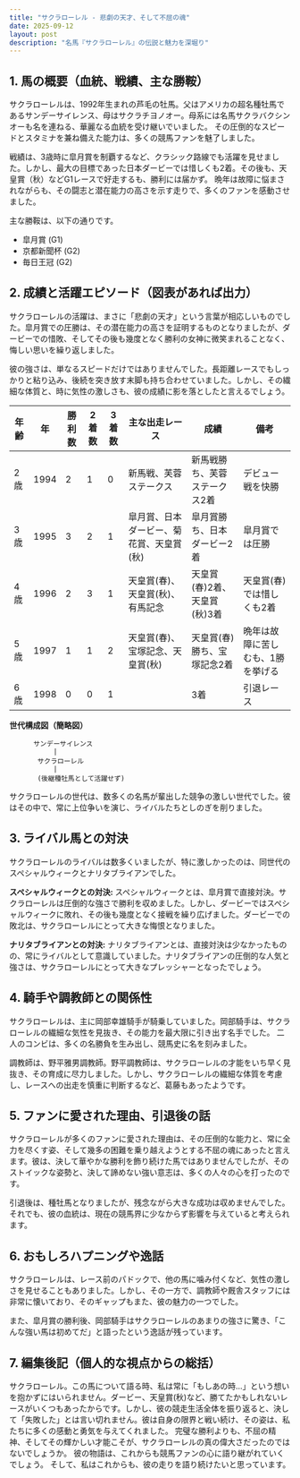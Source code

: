 ```yaml
---
title: "サクラローレル - 悲劇の天才、そして不屈の魂"
date: 2025-09-12
layout: post
description: "名馬『サクラローレル』の伝説と魅力を深堀り"
---
```


## 1. 馬の概要（血統、戦績、主な勝鞍）

サクラローレルは、1992年生まれの芦毛の牡馬。父はアメリカの超名種牡馬であるサンデーサイレンス、母はサクラチヨノオー。母系には名馬サクラバクシンオーも名を連ねる、華麗なる血統を受け継いでいました。  その圧倒的なスピードとスタミナを兼ね備えた能力は、多くの競馬ファンを魅了しました。

戦績は、3歳時に皐月賞を制覇するなど、クラシック路線でも活躍を見せました。しかし、最大の目標であった日本ダービーでは惜しくも2着。その後も、天皇賞（秋）などG1レースで好走するも、勝利には届かず。  晩年は故障に悩まされながらも、その闘志と潜在能力の高さを示す走りで、多くのファンを感動させました。

主な勝鞍は、以下の通りです。

* 皐月賞 (G1)
* 京都新聞杯 (G2)
* 毎日王冠 (G2)


## 2. 成績と活躍エピソード（図表があれば出力）

サクラローレルの活躍は、まさに「悲劇の天才」という言葉が相応しいものでした。皐月賞での圧勝は、その潜在能力の高さを証明するものとなりましたが、ダービーでの惜敗、そしてその後も幾度となく勝利の女神に微笑まれることなく、悔しい思いを繰り返しました。

彼の強さは、単なるスピードだけではありませんでした。長距離レースでもしっかりと粘り込み、後続を突き放す末脚も持ち合わせていました。しかし、その繊細な体質と、時に気性の激しさも、彼の成績に影を落としたと言えるでしょう。

| 年齢 | 年 | 勝利数 | 2着数 | 3着数 | 主な出走レース | 成績 | 備考 |
|---|---|---|---|---|---|---|---|
| 2歳 | 1994 | 2 | 1 | 0 | 新馬戦、芙蓉ステークス | 新馬戦勝ち、芙蓉ステークス2着 |  デビュー戦を快勝 |
| 3歳 | 1995 | 3 | 2 | 1 | 皐月賞、日本ダービー、菊花賞、天皇賞(秋) | 皐月賞勝ち、日本ダービー2着 | 皐月賞では圧勝 |
| 4歳 | 1996 | 2 | 3 | 1 | 天皇賞(春)、天皇賞(秋)、有馬記念 | 天皇賞(春)2着、天皇賞(秋)3着 | 天皇賞(春)では惜しくも2着 |
| 5歳 | 1997 | 1 | 1 | 2 | 天皇賞(春)、宝塚記念、天皇賞(秋) | 天皇賞(春)勝ち、宝塚記念2着 | 晩年は故障に苦しむも、1勝を挙げる |
| 6歳 | 1998 | 0 | 0 | 1 |  | 3着 | 引退レース |


**世代構成図（簡略図）**

```
      サンデーサイレンス
           |
       サクラローレル
           |
       (後継種牡馬として活躍せず)
```

サクラローレルの世代は、数多くの名馬が輩出した競争の激しい世代でした。彼はその中で、常に上位争いを演じ、ライバルたちとしのぎを削りました。


## 3. ライバル馬との対決

サクラローレルのライバルは数多くいましたが、特に激しかったのは、同世代のスペシャルウィークとナリタブライアンでした。

**スペシャルウィークとの対決:** スペシャルウィークとは、皐月賞で直接対決。サクラローレルは圧倒的な強さで勝利を収めました。しかし、ダービーではスペシャルウィークに敗れ、その後も幾度となく接戦を繰り広げました。ダービーでの敗北は、サクラローレルにとって大きな悔恨となりました。

**ナリタブライアンとの対決:** ナリタブライアンとは、直接対決は少なかったものの、常にライバルとして意識していました。ナリタブライアンの圧倒的な人気と強さは、サクラローレルにとって大きなプレッシャーとなったでしょう。


## 4. 騎手や調教師との関係性

サクラローレルは、主に岡部幸雄騎手が騎乗していました。岡部騎手は、サクラローレルの繊細な気性を見抜き、その能力を最大限に引き出す名手でした。  二人のコンビは、多くの名勝負を生み出し、競馬史に名を刻みました。

調教師は、野平雅男調教師。野平調教師は、サクラローレルの才能をいち早く見抜き、その育成に尽力しました。しかし、サクラローレルの繊細な体質を考慮し、レースへの出走を慎重に判断するなど、葛藤もあったようです。


## 5. ファンに愛された理由、引退後の話

サクラローレルが多くのファンに愛された理由は、その圧倒的な能力と、常に全力を尽くす姿、そして幾多の困難を乗り越えようとする不屈の魂にあったと言えます。彼は、決して華やかな勝利を飾り続けた馬ではありませんでしたが、そのストイックな姿勢と、決して諦めない強い意志は、多くの人々の心を打ったのです。

引退後は、種牡馬となりましたが、残念ながら大きな成功は収めませんでした。それでも、彼の血統は、現在の競馬界に少なからず影響を与えていると考えられます。


## 6. おもしろハプニングや逸話

サクラローレルは、レース前のパドックで、他の馬に噛み付くなど、気性の激しさを見せることもありました。しかし、その一方で、調教師や厩舎スタッフには非常に懐いており、そのギャップもまた、彼の魅力の一つでした。

また、皐月賞の勝利後、岡部騎手はサクラローレルのあまりの強さに驚き、「こんな強い馬は初めてだ」と語ったという逸話が残っています。


## 7. 編集後記（個人的な視点からの総括）

サクラローレル。この馬について語る時、私は常に「もしあの時…」という想いを抱かずにはいられません。ダービー、天皇賞(秋)など、勝てたかもしれないレースがいくつもあったからです。しかし、彼の競走生活全体を振り返ると、決して「失敗した」とは言い切れません。彼は自身の限界と戦い続け、その姿は、私たちに多くの感動と勇気を与えてくれました。  完璧な勝利よりも、不屈の精神、そしてその輝かしい才能こそが、サクラローレルの真の偉大さだったのではないでしょうか。  彼の物語は、これからも競馬ファンの心に語り継がれていくでしょう。  そして、私はこれからも、彼の走りを語り続けたいと思っています。
